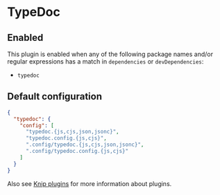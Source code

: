 # TypeDoc

## Enabled

This plugin is enabled when any of the following package names and/or regular expressions has a match in `dependencies`
or `devDependencies`:

- `typedoc`

## Default configuration

```json
{
  "typedoc": {
    "config": [
      "typedoc.{js,cjs,json,jsonc}",
      "typedoc.config.{js,cjs}",
      ".config/typedoc.{js,cjs,json,jsonc}",
      ".config/typedoc.config.{js,cjs}"
    ]
  }
}
```

Also see [Knip plugins][1] for more information about plugins.

[1]: https://github.com/webpro/knip/blob/main/README.md#plugins
